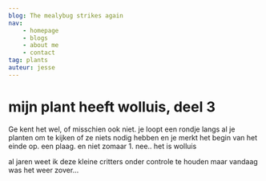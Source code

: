 ```yaml
---
blog: The mealybug strikes again
nav:
    - homepage
    - blogs
    - about me
    - contact
tag: plants
auteur: jesse
---
```


# mijn plant heeft wolluis, deel 3

Ge kent het wel, of misschien ook niet. je loopt een rondje langs al je planten om te kijken of ze niets nodig hebben en je merkt het begin van het einde op. een plaag. en niet zomaar 1. nee.. het is wolluis

al jaren weet ik deze kleine critters onder controle te houden maar vandaag was het weer zover...